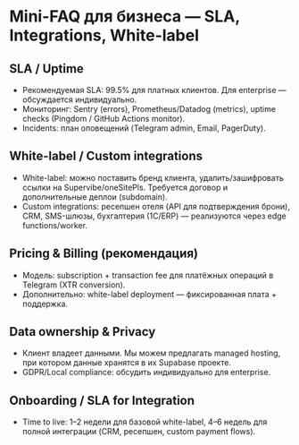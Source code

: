 # Mini-FAQ для бизнеса — SLA, Integrations, White-label

## SLA / Uptime
- Рекомендуемая SLA: 99.5% для платных клиентов. Для enterprise — обсуждается индивидуально.
- Мониторинг: Sentry (errors), Prometheus/Datadog (metrics), uptime checks (Pingdom / GitHub Actions monitor).
- Incidents: план оповещений (Telegram admin, Email, PagerDuty).

## White-label / Custom integrations
- White-label: можно поставить бренд клиента, удалить/зашифровать ссылки на Supervibe/oneSitePls. Требуется договор и дополнительные деплои (subdomain).
- Custom integrations: ресепшен отеля (API для подтверждения брони), CRM, SMS-шлюзы, бухгалтерия (1C/ERP) — реализуются через edge functions/worker.

## Pricing & Billing (рекомендация)
- Модель: subscription + transaction fee для платёжных операций в Telegram (XTR conversion).
- Дополнительно: white-label deployment — фиксированная плата + поддержка.

## Data ownership & Privacy
- Клиент владеет данными. Мы можем предлагать managed hosting, при котором данные хранятся в их Supabase проекте.
- GDPR/Local compliance: обсудить индивидуально для enterprise.

## Onboarding / SLA for Integration
- Time to live: 1–2 недели для базовой white-label, 4–6 недель для полной интеграции (CRM, ресепшен, custom payment flows).